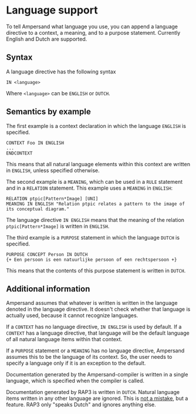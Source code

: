 # Language support
To tell Ampersand what language you use, you can append a language directive to a context, a meaning, and to a purpose statement. Currently English and Dutch are supported.
## Syntax
A language directive has the following syntax

```
IN <language>
```
Where `<language>` can be `ENGLISH` or `DUTCH`.
## Semantics by example
The first example is a context declaration in which the language `ENGLISH` is specified.
```
CONTEXT Foo IN ENGLISH
...
ENDCONTEXT
```
This means that all natural language elements within this context are written in `ENGLISH`, unless specified otherwise.

The second example is a `MEANING`, which can be used in a `RULE` statement and in a `RELATION` statement. This example uses a `MEANING` in `ENGLISH`:
```
RELATION ptpic[Pattern*Image] [UNI]
MEANING IN ENGLISH "Relation ptpic relates a pattern to the image of its conceptual diagram."
```
The language directive `IN ENGLISH` means that the meaning of the relation `ptpic[Pattern*Image]` is written in `ENGLISH`.
 
The third example is a `PURPOSE` statement in which the language `DUTCH` is specified.
```
PURPOSE CONCEPT Person IN DUTCH
{+ Een persoon is een natuurlijke persoon of een rechtspersoon +}
```
This means that the contents of this purpose statement is written in `DUTCH`.
 
## Additional information
Ampersand assumes that whatever is written is written in the language denoted in the language directive. It doesn't check whether that language is actually used, because it cannot recognize languages.

If a `CONTEXT` has no language directive, `IN ENGLISH` is used by default. If a `CONTEXT` has a language directive, that language will be the default language of all natural language items within that context.

If a `PURPOSE` statement or a `MEANING` has no language directive, Ampersand assumes this to be the language of its context. So, the user needs to specify a language only if it is an exception to the default.

Documentation generated by the Ampersand-compiler is written in a single language, which is specified when the compiler is called. 

Documentation generated by RAP3 is written in `DUTCH`. Natural language items written in any other language are ignored. This is [not a mistake](https://github.com/AmpersandTarski/Ampersand/issues/702), but a feature. RAP3 only "speaks Dutch" and ignores anything else.
